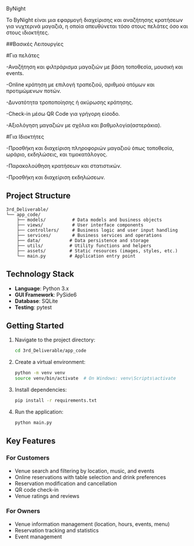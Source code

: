 ByNight

Το ByNight είναι μια εφαρμογή διαχείρισης και αναζήτησης κρατήσεων για νυχτερινά μαγαζιά, η οποία απευθύνεται τόσο στους πελάτες όσο και στους ιδιοκτήτες.

##Βασικές Λειτουργίες

#Για πελάτες

-Αναζήτηση και φιλτράρισμα μαγαζιών με βάση τοποθεσία, μουσική και events.

-Online κράτηση με επιλογή τραπεζιού, αριθμού ατόμων και προτιμώμενων ποτών.

-Δυνατότητα τροποποίησης ή ακύρωσης κράτησης.

-Check-in μέσω QR Code για γρήγορη είσοδο.

-Αξιολόγηση μαγαζιών με σχόλια και βαθμολογία(αστεράκια).


#Για Ιδιοκτήτες

-Προσθήκη και διαχείριση πληροφοριών μαγαζιού όπως τοποθεσία, ωράριο, εκδηλώσεις, και τιμοκατάλογος.

-Παρακολούθηση κρατήσεων και στατιστικών.

-Προσθήκη και διαχείριση εκδηλώσεων.

## Project Structure

```
3rd_Deliverable/
└── app_code/
    ├── models/          # Data models and business objects
    ├── views/           # User interface components
    ├── controllers/     # Business logic and user input handling
    ├── services/        # Business services and operations
    ├── data/           # Data persistence and storage
    ├── utils/          # Utility functions and helpers
    ├── assets/         # Static resources (images, styles, etc.)
    └── main.py         # Application entry point
```

## Technology Stack

- **Language**: Python 3.x
- **GUI Framework**: PySide6
- **Database**: SQLite
- **Testing**: pytest

## Getting Started

1. Navigate to the project directory:
   ```bash
   cd 3rd_Deliverable/app_code
   ```

2. Create a virtual environment:
   ```bash
   python -m venv venv
   source venv/bin/activate  # On Windows: venv\Scripts\activate
   ```

3. Install dependencies:
   ```bash
   pip install -r requirements.txt
   ```

4. Run the application:
   ```bash
   python main.py
   ```

## Key Features

### For Customers
- Venue search and filtering by location, music, and events
- Online reservations with table selection and drink preferences
- Reservation modification and cancellation
- QR code check-in
- Venue ratings and reviews

### For Owners
- Venue information management (location, hours, events, menu)
- Reservation tracking and statistics
- Event management
